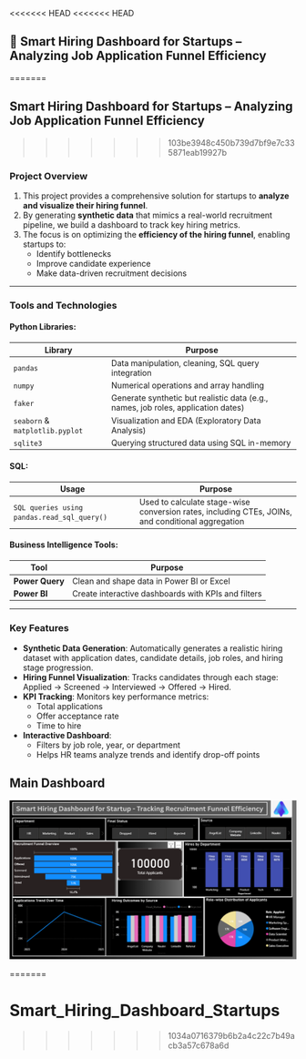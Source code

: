 <<<<<<< HEAD
<<<<<<< HEAD
## 🚀 Smart Hiring Dashboard for Startups – Analyzing Job Application Funnel Efficiency
=======
## **Smart Hiring Dashboard for Startups – Analyzing Job Application Funnel Efficiency**
>>>>>>> 103be3948c450b739d7bf9e7c335871eab19927b

### **Project Overview**
1. This project provides a comprehensive solution for startups to **analyze and visualize their hiring funnel**.
2. By generating **synthetic data** that mimics a real-world recruitment pipeline, we build a dashboard to track key hiring metrics.
3. The focus is on optimizing the **efficiency of the hiring funnel**, enabling startups to:
    - Identify bottlenecks  
    - Improve candidate experience  
    - Make data-driven recruitment decisions

---

### **Tools and Technologies**

#### **Python Libraries:**
| Library | Purpose |
|--------|---------|
| `pandas` | Data manipulation, cleaning, SQL query integration |
| `numpy` | Numerical operations and array handling |
| `faker` | Generate synthetic but realistic data (e.g., names, job roles, application dates) |
| `seaborn` & `matplotlib.pyplot` | Visualization and EDA (Exploratory Data Analysis) |
| `sqlite3` | Querying structured data using SQL in-memory |

#### **SQL:**
| Usage | Purpose |
|-------|---------|
| `SQL queries using pandas.read_sql_query()` | Used to calculate stage-wise conversion rates, including CTEs, JOINs, and conditional aggregation |

#### **Business Intelligence Tools:**
| Tool | Purpose |
|------|---------|
| **Power Query** | Clean and shape data in Power BI or Excel |
| **Power BI** | Create interactive dashboards with KPIs and filters |

---

### **Key Features**

- **Synthetic Data Generation**: Automatically generates a realistic hiring dataset with application dates, candidate details, job roles, and hiring stage progression.
- **Hiring Funnel Visualization**: Tracks candidates through each stage: Applied → Screened → Interviewed → Offered → Hired.
- **KPI Tracking**: Monitors key performance metrics:
  - Total applications
  - Offer acceptance rate
  - Time to hire
- **Interactive Dashboard**: 
  - Filters by job role, year, or department
  - Helps HR teams analyze trends and identify drop-off points

## **Main Dashboard**

![Main Dashboard](Smart%20Hiring%20Dashboard%20Startup%201.png)


=======
# Smart_Hiring_Dashboard_Startups
>>>>>>> 1034a0716379b6b2a4c22c7b49acb3a57c678a6d
